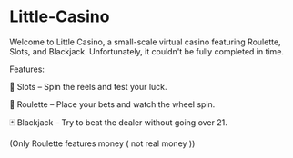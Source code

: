 # Little-Casino

Welcome to Little Casino, a small-scale virtual casino featuring Roulette, Slots, and Blackjack. Unfortunately, it couldn't be fully completed in time.

Features: 

🎰 Slots – Spin the reels and test your luck.

🎲 Roulette – Place your bets and watch the wheel spin.

🃏 Blackjack – Try to beat the dealer without going over 21.

(Only Roulette features money ( not real money )) 
